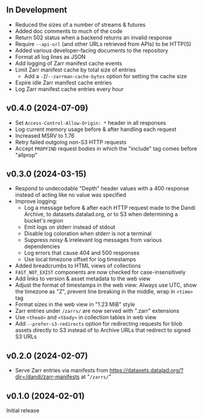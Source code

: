In Development
--------------
- Reduced the sizes of a number of streams & futures
- Added doc comments to much of the code
- Return 502 status when a backend returns an invalid response
- Require `--api-url` (and other URLs retrieved from APIs) to be HTTP(S)
- Added various developer-facing documents to the repository
- Format all log lines as JSON
- Add logging of Zarr manifest cache events
- Limit Zarr manifest cache by total size of entries
    - Add a `-Z`/`--zarrman-cache-bytes` option for setting the cache size
- Expire idle Zarr manifest cache entries
- Log Zarr manifest cache entries every hour

v0.4.0 (2024-07-09)
-------------------
- Set `Access-Control-Allow-Origin: *` header in all responses
- Log current memory usage before & after handling each request
- Increased MSRV to 1.76
- Retry failed outgoing non-S3 HTTP requests
- Accept `PROPFIND` request bodies in which the "include" tag comes before
  "allprop"

v0.3.0 (2024-03-15)
-------------------
- Respond to undecodable "Depth" header values with a 400 response instead of
  acting like no value was specified
- Improve logging:
    - Log a message before & after each HTTP request made to the Dandi Archive,
      to datasets.datalad.org, or to S3 when determining a bucket's region
    - Emit logs on stderr instead of stdout
    - Disable log coloration when stderr is not a terminal
    - Suppress noisy & irrelevant log messages from various dependencies
    - Log errors that cause 404 and 500 responses
    - Use local timezone offset for log timestamps
- Added breadcrumbs to HTML views of collections
- `FAST_NOT_EXIST` components are now checked for case-insensitively
- Add links to version & asset metadata to the web view
- Adjust the format of timestamps in the web view: Always use UTC, show the
  timezone as "Z", prevent line breaking in the middle, wrap in `<time>` tag
- Format sizes in the web view in "1.23 MiB" style
- Zarr entries under `/zarrs/` are now served with ".zarr" extensions
- Use `<thead>` and `<tbody>` in collection tables in web view
- Add `--prefer-s3-redirects` option for redirecting requests for blob assets
  directly to S3 instead of to Archive URLs that redirect to signed S3 URLs

v0.2.0 (2024-02-07)
-------------------
- Serve Zarr entries via manifests from
  <https://datasets.datalad.org/?dir=/dandi/zarr-manifests> at "`/zarrs/`"

v0.1.0 (2024-02-01)
-------------------
Initial release
